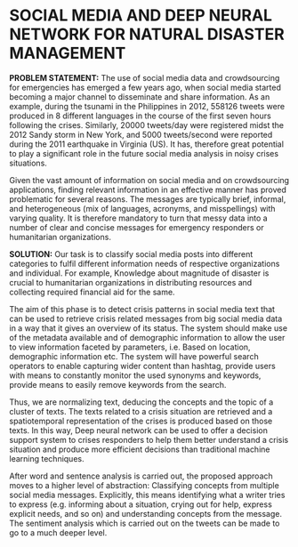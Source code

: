 # SOCIAL MEDIA AND DEEP NEURAL NETWORK FOR NATURAL DISASTER MANAGEMENT

**PROBLEM STATEMENT:**
The use of social media data and crowdsourcing for emergencies has emerged a few years ago, when social media started becoming a major channel to disseminate and share information. As an example, during the tsunami in the Philippines in 2012, 558126 tweets were produced in 8 different languages in the course of the first seven hours following the crises. Similarly, 20000 tweets/day were registered midst the 2012 Sandy storm in New York, and 5000 tweets/second were reported during the 2011 earthquake in Virginia (US). It has, therefore great potential to play a significant role in the future social media analysis in noisy crises situations.

Given the vast amount of information on social media and on crowdsourcing applications, finding relevant information in an effective manner has proved problematic for several reasons. The messages are typically brief, informal, and heterogeneous (mix of languages, acronyms, and misspellings) with varying quality. It is therefore mandatory to turn that messy data into a number of clear and concise messages for emergency responders or humanitarian organizations.

**SOLUTION:**
Our task is to classify social media posts into different categories to fulfil different information needs of respective organizations and individual. For example, Knowledge about magnitude of disaster is crucial to humanitarian organizations in distributing resources and collecting required financial aid for the same.

The aim of this phase is to detect crisis patterns in social media text that can be used to retrieve crisis related messages from big social media data in a way that it gives an overview of its status. The system should make use of the metadata available and of demographic information to allow the user to view information faceted by parameters, i.e. Based on location, demographic information etc. The system will have powerful search operators to enable capturing wider content than hashtag, provide users with means to constantly monitor the used synonyms and keywords, provide means to easily remove keywords from the search.

Thus, we are normalizing text, deducing the concepts and the topic of a cluster of texts. The texts related to a crisis situation are retrieved and a spatiotemporal representation of the crises is produced based on those texts. In this way, Deep neural network can be used to offer a decision support system to crises responders to help them better understand a crisis situation and produce more efficient decisions than traditional machine learning techniques.

After word and sentence analysis is carried out, the proposed approach moves to a higher level of abstraction: Classifying concepts from multiple social media messages. Explicitly, this means identifying what a writer tries to express (e.g. informing about a situation, crying out for help, express explicit needs, and so on) and understanding concepts from the message. The sentiment analysis which is carried out on the tweets can be made to go to a much deeper level. 
